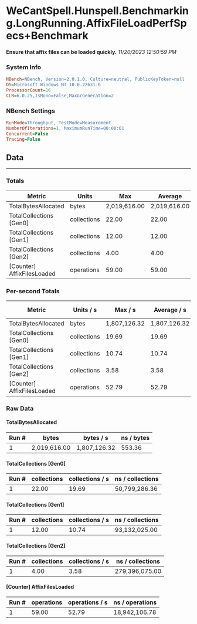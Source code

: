 ﻿# WeCantSpell.Hunspell.Benchmarking.LongRunning.AffixFileLoadPerfSpecs+Benchmark
__Ensure that affix files can be loaded quickly.__
_11/20/2023 12:50:59 PM_
### System Info
```ini
NBench=NBench, Version=2.0.1.0, Culture=neutral, PublicKeyToken=null
OS=Microsoft Windows NT 10.0.22631.0
ProcessorCount=16
CLR=6.0.25,IsMono=False,MaxGcGeneration=2
```

### NBench Settings
```ini
RunMode=Throughput, TestMode=Measurement
NumberOfIterations=1, MaximumRunTime=00:00:01
Concurrent=False
Tracing=False
```

## Data
-------------------

### Totals
|          Metric |           Units |             Max |         Average |             Min |          StdDev |
|---------------- |---------------- |---------------- |---------------- |---------------- |---------------- |
|TotalBytesAllocated |           bytes |    2,019,616.00 |    2,019,616.00 |    2,019,616.00 |            0.00 |
|TotalCollections [Gen0] |     collections |           22.00 |           22.00 |           22.00 |            0.00 |
|TotalCollections [Gen1] |     collections |           12.00 |           12.00 |           12.00 |            0.00 |
|TotalCollections [Gen2] |     collections |            4.00 |            4.00 |            4.00 |            0.00 |
|[Counter] AffixFilesLoaded |      operations |           59.00 |           59.00 |           59.00 |            0.00 |

### Per-second Totals
|          Metric |       Units / s |         Max / s |     Average / s |         Min / s |      StdDev / s |
|---------------- |---------------- |---------------- |---------------- |---------------- |---------------- |
|TotalBytesAllocated |           bytes |    1,807,126.32 |    1,807,126.32 |    1,807,126.32 |            0.00 |
|TotalCollections [Gen0] |     collections |           19.69 |           19.69 |           19.69 |            0.00 |
|TotalCollections [Gen1] |     collections |           10.74 |           10.74 |           10.74 |            0.00 |
|TotalCollections [Gen2] |     collections |            3.58 |            3.58 |            3.58 |            0.00 |
|[Counter] AffixFilesLoaded |      operations |           52.79 |           52.79 |           52.79 |            0.00 |

### Raw Data
#### TotalBytesAllocated
|           Run # |           bytes |       bytes / s |      ns / bytes |
|---------------- |---------------- |---------------- |---------------- |
|               1 |    2,019,616.00 |    1,807,126.32 |          553.36 |

#### TotalCollections [Gen0]
|           Run # |     collections | collections / s |ns / collections |
|---------------- |---------------- |---------------- |---------------- |
|               1 |           22.00 |           19.69 |   50,799,286.36 |

#### TotalCollections [Gen1]
|           Run # |     collections | collections / s |ns / collections |
|---------------- |---------------- |---------------- |---------------- |
|               1 |           12.00 |           10.74 |   93,132,025.00 |

#### TotalCollections [Gen2]
|           Run # |     collections | collections / s |ns / collections |
|---------------- |---------------- |---------------- |---------------- |
|               1 |            4.00 |            3.58 |  279,396,075.00 |

#### [Counter] AffixFilesLoaded
|           Run # |      operations |  operations / s | ns / operations |
|---------------- |---------------- |---------------- |---------------- |
|               1 |           59.00 |           52.79 |   18,942,106.78 |


